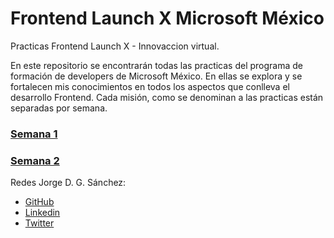 # Frontend Launch X Microsoft México
Practicas Frontend Launch X - Innovaccion virtual.

En este repositorio se encontrarán todas las practicas del programa de formación de developers de Microsoft México.  En ellas se explora y se fortalecen mis conocimientos en todos los aspectos que conlleva el desarrollo Frontend.
Cada misión, como se denominan a las practicas están separadas por semana.



### [Semana 1](semana1/semana1.ipynb "Semana 1")

### [Semana 2](semana2/ "Semana 2")


Redes Jorge D. G. Sánchez:

* [GitHub](https://github.com/GsjorgeD "GitHub")
* [Linkedin](https://www.linkedin.com/in/jdanielgutierrez/ "Linkedin")
* [Twitter](https://twitter.com/peRKurgtZSaN "Twitter")